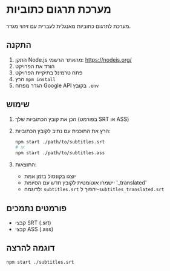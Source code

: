 # מערכת תרגום כתוביות

מערכת לתרגום כתוביות מאנגלית לעברית עם זיהוי מגדר.

## התקנה

1. התקן Node.js מהאתר הרשמי: https://nodejs.org/
2. הורד את הפרויקט
3. פתח טרמינל בתיקיית הפרויקט
4. הרץ `npm install`
5. הגדר מפתח Google API בקובץ `.env`

## שימוש

1. הכן את קובץ הכתוביות שלך (בפורמט SRT או ASS)
   
2. הרץ את התוכנית עם נתיב לקובץ הכתוביות:
   ```bash
   npm start ./path/to/subtitles.srt
   # או
   npm start ./path/to/subtitles.ass
   ```

3. התוצאות:
   - יוצגו בקונסול בזמן אמת
   - יישמרו אוטומטית לקובץ חדש עם הסיומת '_translated'
   - לדוגמה: `subtitles.srt` יהפוך ל-`subtitles_translated.srt`

## פורמטים נתמכים

- קבצי SRT (.srt)
- קבצי ASS (.ass)

## דוגמה להרצה

```bash
npm start ./subtitles.srt
```